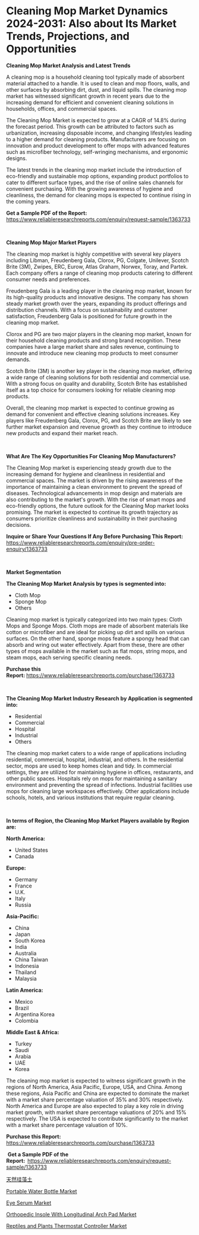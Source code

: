 <p><h1>Cleaning Mop Market Dynamics 2024-2031: Also about Its Market Trends, Projections, and Opportunities</h1></p><p><strong>Cleaning Mop Market Analysis and Latest Trends</strong></p>
<p><p>A cleaning mop is a household cleaning tool typically made of absorbent material attached to a handle. It is used to clean and mop floors, walls, and other surfaces by absorbing dirt, dust, and liquid spills. The cleaning mop market has witnessed significant growth in recent years due to the increasing demand for efficient and convenient cleaning solutions in households, offices, and commercial spaces.</p><p>The Cleaning Mop Market is expected to grow at a CAGR of 14.8% during the forecast period. This growth can be attributed to factors such as urbanization, increasing disposable income, and changing lifestyles leading to a higher demand for cleaning products. Manufacturers are focusing on innovation and product development to offer mops with advanced features such as microfiber technology, self-wringing mechanisms, and ergonomic designs.</p><p>The latest trends in the cleaning mop market include the introduction of eco-friendly and sustainable mop options, expanding product portfolios to cater to different surface types, and the rise of online sales channels for convenient purchasing. With the growing awareness of hygiene and cleanliness, the demand for cleaning mops is expected to continue rising in the coming years.</p></p>
<p><strong>Get a Sample PDF of the Report:&nbsp;</strong> <a href="https://www.reliableresearchreports.com/enquiry/request-sample/1363733">https://www.reliableresearchreports.com/enquiry/request-sample/1363733</a></p>
<p>&nbsp;</p>
<p><strong>Cleaning Mop Major Market Players</strong></p>
<p><p>The cleaning mop market is highly competitive with several key players including Libman, Freudenberg Gala, Clorox, PG, Colgate, Unilever, Scotch Brite (3M), Zwipes, ERC, Eurow, Atlas Graham, Norwex, Toray, and Partek. Each company offers a range of cleaning mop products catering to different consumer needs and preferences.</p><p>Freudenberg Gala is a leading player in the cleaning mop market, known for its high-quality products and innovative designs. The company has shown steady market growth over the years, expanding its product offerings and distribution channels. With a focus on sustainability and customer satisfaction, Freudenberg Gala is positioned for future growth in the cleaning mop market.</p><p>Clorox and PG are two major players in the cleaning mop market, known for their household cleaning products and strong brand recognition. These companies have a large market share and sales revenue, continuing to innovate and introduce new cleaning mop products to meet consumer demands.</p><p>Scotch Brite (3M) is another key player in the cleaning mop market, offering a wide range of cleaning solutions for both residential and commercial use. With a strong focus on quality and durability, Scotch Brite has established itself as a top choice for consumers looking for reliable cleaning mop products.</p><p>Overall, the cleaning mop market is expected to continue growing as demand for convenient and effective cleaning solutions increases. Key players like Freudenberg Gala, Clorox, PG, and Scotch Brite are likely to see further market expansion and revenue growth as they continue to introduce new products and expand their market reach.</p></p>
<p>&nbsp;</p>
<p><strong>What Are The Key Opportunities For Cleaning Mop Manufacturers?</strong></p>
<p><p>The Cleaning Mop market is experiencing steady growth due to the increasing demand for hygiene and cleanliness in residential and commercial spaces. The market is driven by the rising awareness of the importance of maintaining a clean environment to prevent the spread of diseases. Technological advancements in mop design and materials are also contributing to the market's growth. With the rise of smart mops and eco-friendly options, the future outlook for the Cleaning Mop market looks promising. The market is expected to continue its growth trajectory as consumers prioritize cleanliness and sustainability in their purchasing decisions.</p></p>
<p><strong>Inquire or Share Your Questions If Any Before Purchasing This Report:</strong> <a href="https://www.reliableresearchreports.com/enquiry/pre-order-enquiry/1363733">https://www.reliableresearchreports.com/enquiry/pre-order-enquiry/1363733</a></p>
<p>&nbsp;</p>
<p><strong>Market Segmentation</strong></p>
<p><strong>The Cleaning Mop Market Analysis by types is segmented into:</strong></p>
<p><ul><li>Cloth Mop</li><li>Sponge Mop</li><li>Others</li></ul></p>
<p><p>Cleaning mop market is typically categorized into two main types: Cloth Mops and Sponge Mops. Cloth mops are made of absorbent materials like cotton or microfiber and are ideal for picking up dirt and spills on various surfaces. On the other hand, sponge mops feature a spongy head that can absorb and wring out water effectively. Apart from these, there are other types of mops available in the market such as flat mops, string mops, and steam mops, each serving specific cleaning needs.</p></p>
<p><strong>Purchase this Report:&nbsp;</strong><a href="https://www.reliableresearchreports.com/purchase/1363733">https://www.reliableresearchreports.com/purchase/1363733</a></p>
<p>&nbsp;</p>
<p><strong>The Cleaning Mop Market Industry Research by Application is segmented into:</strong></p>
<p><ul><li>Residential</li><li>Commercial</li><li>Hospital</li><li>Industrial</li><li>Others</li></ul></p>
<p><p>The cleaning mop market caters to a wide range of applications including residential, commercial, hospital, industrial, and others. In the residential sector, mops are used to keep homes clean and tidy. In commercial settings, they are utilized for maintaining hygiene in offices, restaurants, and other public spaces. Hospitals rely on mops for maintaining a sanitary environment and preventing the spread of infections. Industrial facilities use mops for cleaning large workspaces effectively. Other applications include schools, hotels, and various institutions that require regular cleaning.</p></p>
<p>&nbsp;</p>
<p><strong>In terms of Region, the Cleaning Mop Market Players available by Region are:</strong></p>
<p>
    <p> <strong> North America: </strong>
        <ul>
            <li>United States</li>
            <li>Canada</li>
        </ul>
        </p> 
    <p> <strong> Europe: </strong>
        <ul>
            <li>Germany</li>
            <li>France</li>
            <li>U.K.</li>
            <li>Italy</li>
            <li>Russia</li>
        </ul>
        </p> 
    <p> <strong> Asia-Pacific: </strong>
        <ul>
            <li>China</li>
            <li>Japan</li>
            <li>South Korea</li>
            <li>India</li>
            <li>Australia</li>
            <li>China Taiwan</li>
            <li>Indonesia</li>
            <li>Thailand</li>
            <li>Malaysia</li>
        </ul>
        </p> 
    <p> <strong> Latin America: </strong>
        <ul>
            <li>Mexico</li>
            <li>Brazil</li>
            <li>Argentina Korea</li>
            <li>Colombia</li>
        </ul>
        </p> 
    <p> <strong> Middle East & Africa: </strong>
        <ul>
            <li>Turkey</li>
            <li>Saudi</li>
            <li>Arabia</li>
            <li>UAE</li>
            <li>Korea</li>
        </ul>
    </p>
    </p>
<p><p>The cleaning mop market is expected to witness significant growth in the regions of North America, Asia Pacific, Europe, USA, and China. Among these regions, Asia Pacific and China are expected to dominate the market with a market share percentage valuation of 35% and 30% respectively. North America and Europe are also expected to play a key role in driving market growth, with market share percentage valuations of 20% and 15% respectively. The USA is expected to contribute significantly to the market with a market share percentage valuation of 10%.</p></p>
<p><strong>Purchase this Report: </strong><a href="https://www.reliableresearchreports.com/purchase/1363733">https://www.reliableresearchreports.com/purchase/1363733</a></p>
<p>&nbsp;<strong>Get a Sample PDF of the Report:&nbsp;&nbsp;</strong><a href="https://www.reliableresearchreports.com/enquiry/request-sample/1363733">https://www.reliableresearchreports.com/enquiry/request-sample/1363733</a></p>
<p><strong></strong></p>
<p><p><a href="https://github.com/ycmtqqhvk3273/Market-Research-Report-List-1/blob/main/68797304661.md">天然珪藻土</a></p><p><a href="https://github.com/myacatherineblakecaczo9vcsw/Market-Research-Report-List-1/blob/main/portable-water-bottle-market.md">Portable Water Bottle Market</a></p><p><a href="https://github.com/okotobwrhuteie/Market-Research-Report-List-1/blob/main/eye-serum-market.md">Eye Serum Market</a></p><p><a href="https://issuu.com/reportprime-2/docs/orthopedic-insole-with-longitudinal-arch-pad-marke">Orthopedic Insole With Longitudinal Arch Pad Market</a></p><p><a href="https://issuu.com/reportprime-2/docs/reptiles-and-plants-thermostat-controller-market-s">Reptiles and Plants Thermostat Controller Market</a></p></p>